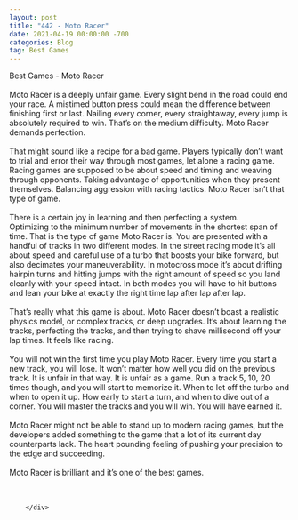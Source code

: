 ```yaml
---
layout: post
title: "442 - Moto Racer"
date: 2021-04-19 00:00:00 -700
categories: Blog
tag: Best Games
---
```


<div class="blog-content">
				<div class="paragraph"><span><span>Best Games - Moto Racer</span></span><br><span></span><br><span><span>Moto Racer is a deeply unfair game. Every slight bend in the road could end your race. A mistimed button press could mean the difference between finishing first or last. Nailing every corner, every straightaway, every jump is absolutely required to win. That&rsquo;s on the medium difficulty. Moto Racer demands perfection.</span></span><br><span></span><br><span><span>That might sound like a recipe for a bad game. Players typically don&rsquo;t want to trial and error their way through most games, let alone a racing game. Racing games are supposed to be about speed and timing and weaving through opponents. Taking advantage of opportunities when they present themselves. Balancing aggression with racing tactics. Moto Racer isn&rsquo;t that type of game.&nbsp;</span></span><br><span></span><br><span><span>There is a certain joy in learning and then perfecting a system. Optimizing&nbsp;to the minimum number of movements in the shortest span of time. That is the type of game Moto Racer is. You are presented with a handful of tracks in two different modes. In the street racing mode it&rsquo;s all about speed and careful use of a turbo that boosts your bike forward, but also decimates your maneuverability. In motocross mode it&rsquo;s about drifting hairpin turns and hitting jumps with the right amount of speed so you land cleanly with your speed intact. In both modes you will have to hit buttons and lean your bike at exactly the right time lap after lap after lap.&nbsp;</span></span><br><span></span><br><span><span>That&rsquo;s really what this game is about. Moto Racer doesn&rsquo;t boast a realistic physics model, or complex tracks, or deep upgrades. It&rsquo;s about learning the tracks, perfecting the tracks, and then trying to shave millisecond off your lap times. It feels like racing.</span></span><br><span></span><br><span><span>You will not win the first time you play Moto Racer. Every time you start a new track, you will lose. It won&rsquo;t matter how well you did on the previous track. It is unfair in that way. It is unfair as a game. Run a track 5, 10, 20 times though, and you will start to memorize it. When to let off the turbo and when to open it up. How early to start a turn, and when to dive out of a corner. You will master the tracks and you will win. You will have earned it.</span></span><br><span></span><br><span><span>Moto Racer might not be able to stand up to modern racing games, but the developers added something to the game that a lot of its current day counterparts lack. The heart pounding feeling of pushing your precision to the edge and succeeding.&nbsp;</span></span><br><span></span><br><span><span>Moto Racer is brilliant and it&rsquo;s one of the best games.</span></span><br><span></span><br>&#8203;</div>

		</div>
        